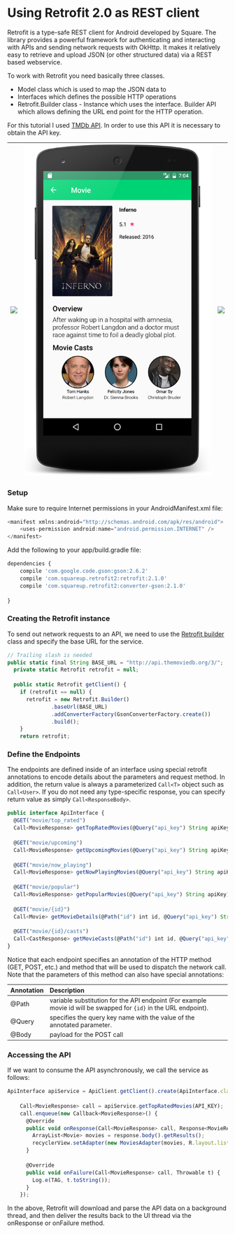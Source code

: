 # Using Retrofit 2.0 as REST client

Retrofit is a type-safe REST client for Android developed by Square. The library provides a powerful framework for authenticating and interacting with APIs and sending network requests with OkHttp. It makes it relatively easy to retrieve and upload JSON (or other structured data) via a REST based webservice. 

To work with Retrofit you need basically three classes.
- Model class which is used to map the JSON data to
- Interfaces which defines the possible HTTP operations
- Retrofit.Builder class - Instance which uses the interface. Builder API which allows defining the URL end point for the HTTP operation.

For this tutorial I used [TMDb API](https://www.themoviedb.org/documentation/api). In order to use this API it is necessary to obtain the API key.

|<img src="/screenshots/screenshot2.png">|<img src="/screenshots/screenshot3.png">|<img src="/screenshots/screenshot4.png">|
| ------------- |:-------------:| -----:|

### Setup
Make sure to require Internet permissions in your AndroidManifest.xml file:
```javascript
<manifest xmlns:android="http://schemas.android.com/apk/res/android">
    <uses-permission android:name="android.permission.INTERNET" />
</manifest>
```

Add the following to your app/build.gradle file:
```javascript
dependencies {
    compile 'com.google.code.gson:gson:2.6.2'
    compile 'com.squareup.retrofit2:retrofit:2.1.0'
    compile 'com.squareup.retrofit2:converter-gson:2.1.0'  

}
```

### Creating the Retrofit instance
To send out network requests to an API, we need to use the [Retrofit builder](http://square.github.io/retrofit/2.x/retrofit/retrofit2/Retrofit.Builder.html) class and specify the base URL for the service.
```javascript
// Trailing slash is needed
public static final String BASE_URL = "http://api.themoviedb.org/3/";
  private static Retrofit retrofit = null;

  public static Retrofit getClient() {
    if (retrofit == null) {
      retrofit = new Retrofit.Builder()
              .baseUrl(BASE_URL)
              .addConverterFactory(GsonConverterFactory.create())
              .build();
    }
    return retrofit;
```

### Define the Endpoints
The endpoints are defined inside of an interface using special retrofit annotations to encode details about the parameters and request method. In addition, the return value is always a parameterized `Call<T>` object such as `Call<User>`. If you do not need any type-specific response, you can specify return value as simply `Call<ResponseBody>`.
```javascript
public interface ApiInterface {
  @GET("movie/top_rated")
  Call<MovieResponse> getTopRatedMovies(@Query("api_key") String apiKey);

  @GET("movie/upcoming")
  Call<MovieResponse> getUpcomingMovies(@Query("api_key") String apiKey);

  @GET("movie/now_playing")
  Call<MovieResponse> getNowPlayingMovies(@Query("api_key") String apiKey);

  @GET("movie/popular")
  Call<MovieResponse> getPopularMovies(@Query("api_key") String apiKey);

  @GET("movie/{id}")  
  Call<Movie> getMovieDetails(@Path("id") int id, @Query("api_key") String apiKey);

  @GET("movie/{id}/casts")
  Call<CastResponse> getMovieCasts(@Path("id") int id, @Query("api_key") String apiKey);
}
```

Notice that each endpoint specifies an annotation of the HTTP method (GET, POST, etc.) and method that will be used to dispatch the network call. Note that the parameters of this method can also have special annotations:

| Annotation        | Description       |
| ------------- |:-------------|
| @Path     | variable substitution for the API endpoint (For example movie id will be swapped for `{id}` in the URL endpoint).| 
|@Query      |specifies the query key name with the value of the annotated parameter.    |
| @Body |payload for the POST call    |

### Accessing the API
If we want to consume the API asynchronously, we call the service as follows:
```javascript
ApiInterface apiService = ApiClient.getClient().create(ApiInterface.class);

    Call<MovieResponse> call = apiService.getTopRatedMovies(API_KEY);
    call.enqueue(new Callback<MovieResponse>() {
      @Override
      public void onResponse(Call<MovieResponse> call, Response<MovieResponse> response) {
        ArrayList<Movie> movies = response.body().getResults();
        recyclerView.setAdapter(new MoviesAdapter(movies, R.layout.list_item_movie, getContext()));
      }

      @Override
      public void onFailure(Call<MovieResponse> call, Throwable t) {
        Log.e(TAG, t.toString());
      }
    });
```

In the above, Retrofit will download and parse the API data on a background thread, and then deliver the results back to the UI thread via the onResponse or onFailure method.
